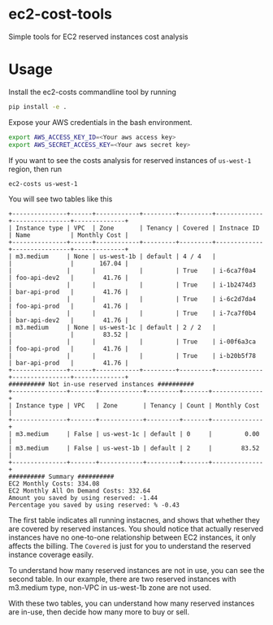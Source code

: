 ec2-cost-tools
==============

Simple tools for EC2 reserved instances cost analysis 

Usage
=====

Install the ec2-costs commandline tool by running

```bash
pip install -e .
```

Expose your AWS credentials in the bash environment.

```bash
export AWS_ACCESS_KEY_ID=<Your aws access key>
export AWS_SECRET_ACCESS_KEY=<Your aws secret key>
```

If you want to see the costs analysis for reserved instances of `us-west-1` region, then run

```bash
ec2-costs us-west-1
```

You will see two tables like this

```
+---------------+------+------------+---------+---------+-------------+----------------+--------------+
| Instance type | VPC  | Zone       | Tenancy | Covered | Instnace ID | Name           | Monthly Cost |
+---------------+------+------------+---------+---------+-------------+----------------+--------------+
| m3.medium     | None | us-west-1b | default | 4 / 4   |             |                |       167.04 |
|               |      |            |         | True    | i-6ca7f0a4  | foo-api-dev2   |        41.76 |
|               |      |            |         | True    | i-1b2474d3  | bar-api-prod   |        41.76 |
|               |      |            |         | True    | i-6c2d7da4  | foo-api-prod   |        41.76 |
|               |      |            |         | True    | i-7ca7f0b4  | bar-api-dev2   |        41.76 |
| m3.medium     | None | us-west-1c | default | 2 / 2   |             |                |        83.52 |
|               |      |            |         | True    | i-00f6a3ca  | foo-api-prod   |        41.76 |
|               |      |            |         | True    | i-b20b5f78  | bar-api-prod   |        41.76 |
+---------------+------+------------+---------+---------+-------------+----------------+--------------+
########## Not in-use reserved instances ##########
+---------------+-------+------------+---------+-------+--------------+
| Instance type | VPC   | Zone       | Tenancy | Count | Monthly Cost |
+---------------+-------+------------+---------+-------+--------------+
| m3.medium     | False | us-west-1c | default | 0     |         0.00 |
| m3.medium     | False | us-west-1b | default | 2     |        83.52 |
+---------------+-------+------------+---------+-------+--------------+
########## Summary ##########
EC2 Monthly Costs: 334.08
EC2 Monthly All On Demand Costs: 332.64
Amount you saved by using reserved: -1.44
Percentage you saved by using reserved: % -0.43
```

The first table indicates all running instacnes, and shows that whether they are covered by reserved instances. You should notice that actually reserved instances have no one-to-one relationship between EC2 instances, it only affects the billing. The `Covered` is just for you to understand the reserved instance coverage easily.

To understand how many reserved instances are not in use, you can see the second table. In our example, there are two reserved instances with m3.medium type, non-VPC in us-west-1b zone are not used.

With these two tables, you can understand how many reserved instances are in-use, then decide how many more to buy or sell.
